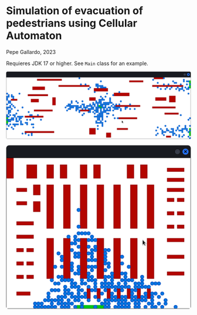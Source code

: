 # Simulation of evacuation of pedestrians using Cellular Automaton

Pepe Gallardo, 2023

Requieres JDK 17 or higher. See `Main` class for an example.

![Random Scenario](images/RandomScenario.png?raw=true "Random Scenario")

![automata.scenario.examples.Supermarket](images/Supermarket.png?raw=true "automata.scenario.examples.Supermarket")
